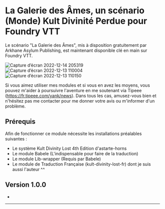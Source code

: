 # La Galerie des Âmes, un scénario (Monde) Kult Divinité Perdue pour Foundry VTT
Le scénario "La Galerie des Âmes", mis à disposition gratuitement par Arkhane Asylum Publishing, est maintenant disponible clé en main sur Foundry VTT.

![Capture d’écran 2022-12-14 205319](https://user-images.githubusercontent.com/100078854/207700735-60573a17-5c05-4788-99a4-52c9050c8a6f.jpg)
![Capture d’écran 2022-12-13 110004](https://user-images.githubusercontent.com/100078854/207394689-f82df912-d4b3-4d09-b7a2-ade1d49e1c1a.jpg)
![Capture d’écran 2022-12-13 110150](https://user-images.githubusercontent.com/100078854/207394740-37d1a619-3938-4049-ad33-165003a92e14.jpg)

Si vous aimez utiliser mes modules et si vous en avez les moyens, vous pouvez m'aider à poursuivre l'aventure en me soutenant via Tipeee (https://fr.tipeee.com/yank/news). Dans tous les cas, amusez-vous bien et n'hésitez pas me contacter pour me donner votre avis ou m'informer d'un problème.

## Prérequis

Afin de fonctionner ce module nécessite les installations préalables suivantes :
 * Le système Kult Divinity Lost 4th Edition d'astarte-horns
 * Le module Babele (L'indispensable pour faire de la traduction)
 * Le module Lib-wrapper (Requis par Babele)
 * Le module de Traduction Française (kult-divinity-lost-fr) dont je suis aussi l'auteur ^^

## Version 1.0.0
 * 

---------------------------------------------------------------------
